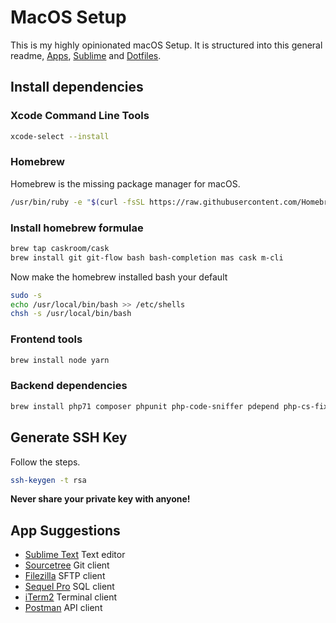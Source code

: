 # MacOS Setup

This is my highly opinionated macOS Setup.
It is structured into this general readme, [Apps](APPS.md), [Sublime](SUBLIME.md) and [Dotfiles](DOTFILES.md).

## Install dependencies

### Xcode Command Line Tools

```bash
xcode-select --install
```

### Homebrew

Homebrew is the missing package manager for macOS.

```bash
/usr/bin/ruby -e "$(curl -fsSL https://raw.githubusercontent.com/Homebrew/install/master/install)"
```

### Install homebrew formulae

```bash
brew tap caskroom/cask
brew install git git-flow bash bash-completion mas cask m-cli
```

Now make the homebrew installed bash your default

```bash
sudo -s
echo /usr/local/bin/bash >> /etc/shells
chsh -s /usr/local/bin/bash
```

### Frontend tools

```bash
brew install node yarn
```

### Backend dependencies

```bash
brew install php71 composer phpunit php-code-sniffer pdepend php-cs-fixer phpcpd phpmd
```

## Generate SSH Key

Follow the steps.

```bash
ssh-keygen -t rsa
```

**Never share your private key with anyone!**

## App Suggestions

- [Sublime Text](https://www.sublimetext.com/) Text editor
- [Sourcetree](https://www.sourcetreeapp.com/) Git client
- [Filezilla](https://filezilla-project.org/) SFTP client
- [Sequel Pro](https://www.sequelpro.com/) SQL client
- [iTerm2](https://www.iterm2.com/) Terminal client
- [Postman](https://www.getpostman.com/) API client
